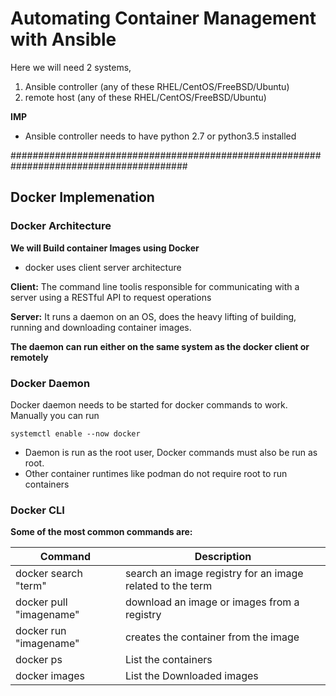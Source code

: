 # Automating Container Management with Ansible

Here we will need 2 systems,
1. Ansible controller (any of these RHEL/CentOS/FreeBSD/Ubuntu)
2. remote host (any of these RHEL/CentOS/FreeBSD/Ubuntu)

**IMP**

* Ansible controller needs to have python 2.7 or python3.5 installed 


########################################################################################

## Docker Implemenation

### Docker Architecture

__We will Build container Images using Docker__

* docker uses client server architecture

**Client:** The command line toolis responsible for communicating with a server using a RESTful API to request operations


**Server:** It runs a daemon on an OS, does the heavy lifting of building, running and downloading container images.

**The daemon can run either on the same system as the docker client or remotely**


### Docker Daemon

Docker daemon needs to be started for docker commands to work. Manually you can run

```
systemctl enable --now docker
```

* Daemon is run as the root user, Docker commands must also be run as root. 
* Other container runtimes like podman do not require root to run containers

### Docker CLI

**Some of the most common commands are:**

|Command | Description |
|--------|-------------|
|docker search "term" |search an image registry for an image related to the term |
|docker pull "imagename" |download an image or images from a registry|
|docker run "imagename" | creates the container from the image|
|docker ps | List the containers|
|docker images | List the Downloaded images |
  
